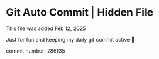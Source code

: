 # Git Auto Commit | Hidden File

This file was added Feb 12, 2025

Just for fun and keeping my daily git commit active 🤪

commit number: 286135
